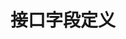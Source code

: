 <!--
 * @Author: your name
 * @Date: 2021-07-13 20:47:35
 * @LastEditTime: 2021-07-13 20:49:21
 * @LastEditors: Please set LastEditors
 * @Description: In User Settings Edit
 * @FilePath: /vuepress-starter/docs/apiword/README.md
-->
# 接口字段定义